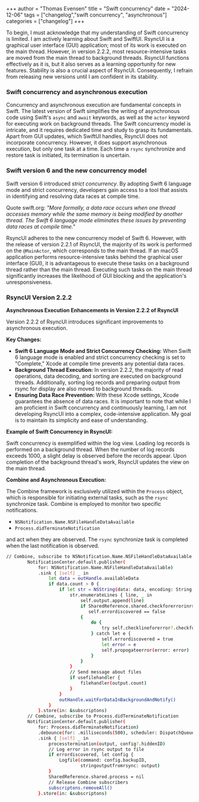 +++
author = "Thomas Evensen"
title = "Swift concurrency"
date = "2024-12-06"
tags = ["changelog","swift concurrency", "asynchronous"]
categories = ["changelog"]
+++

To begin, I must acknowledge that my understanding of Swift concurrency is limited. I am actively learning about Swift and SwiftUI. RsyncUI is a graphical
user interface (GUI) application; most of its work is executed on the main thread. However, in version 2.2.2, most resource-intensive tasks are moved from
the main thread to background threads. RsyncUI functions effectively as it is, but it also serves as a learning opportunity for new features.
Stability is also a crucial aspect of RsyncUI. Consequently, I refrain from releasing new versions until I am confident in its stability.

### Swift concurrency and asynchronous execution

Concurrency and asynchronous execution are fundamental concepts in Swift. The latest version of Swift simplifies the writing of asynchronous code
using Swift's `async` and `await` keywords, as well as the `actor` keyword for executing work on background threads. The Swift concurrency model is
intricate, and it requires dedicated time and study to grasp its fundamentals. Apart from GUI updates, which SwiftUI handles, RsyncUI does not
incorporate concurrency. However, it does support asynchronous execution, but only one task at a time. Each time a `rsync` synchronize and restore task is
initiated, its termination is uncertain.

### Swift version 6 and the new concurrency model

Swift version 6 introduced *strict concurrency*. By adopting Swift 6 language mode and strict concurrency, developers gain access to a tool that assists
in identifying and resolving data races at compile time.

Quote swift.org: *"More formally, a data race occurs when one thread accesses memory while the same memory is being modified by another thread.
The Swift 6 language mode eliminates these issues by preventing data races at compile time."*

RsyncUI adheres to the new concurrency model of Swift 6. However, with the release of version 2.2.1 of RsyncUI, the majority of its work is performed on
the `@MainActor`, which corresponds to the main thread. If an macOS application performs resource-intensive tasks behind the graphical user interface (GUI),
it is advantageous to execute these tasks on a background thread rather than the main thread. Executing such tasks on the main thread significantly
increases the likelihood of GUI blocking and the application's unresponsiveness.

### RsyncUI Version 2.2.2

**Asynchronous Execution Enhancements in Version 2.2.2 of RsyncUI**

Version 2.2.2 of RsyncUI introduces significant improvements to asynchronous execution.

**Key Changes:**

- **Swift 6 Language Mode and Strict Concurrency Checking:** When Swift 6 language mode is enabled and strict concurrency checking is set to "Complete," Xcode at compile time prevents any potential data races.
- **Background Thread Execution:** In version 2.2.2, the majority of read operations, data decoding, and sorting are executed on background threads. Additionally, sorting log records and preparing output from rsync for display are also moved to background threads.
- **Ensuring Data Race Prevention:** With these Xcode settings, Xcode guarantees the absence of data races. It is important to note that while I am proficient in Swift concurrency and continuously learning, I am not developing RsyncUI into a complex, code-intensive application. My goal is to maintain its simplicity and ease of understanding.

**Example of Swift Concurrency in RsyncUI:**

Swift concurrency is exemplified within the log view. Loading log records is performed on a background thread. When the number of log records exceeds 1000, a slight delay is observed before the records appear. Upon completion of the background thread's work, RsyncUI updates the view on the main thread.

**Combine and Asynchronous Execution:**

The Combine framework is exclusively utilized within the `Process` object, which is responsible for initiating external tasks, such as the `rsync` synchronize task. Combine is employed to monitor two specific notifications.

- `NSNotification.Name.NSFileHandleDataAvailable`
- `Process.didTerminateNotification`

and act when they are observed. The `rsync` synchronize task is completed when the
last notification is observed.

```bash
// Combine, subscribe to NSNotification.Name.NSFileHandleDataAvailable
        NotificationCenter.default.publisher(
            for: NSNotification.Name.NSFileHandleDataAvailable)
            .sink { [self] _ in
                let data = outHandle.availableData
                if data.count > 0 {
                    if let str = NSString(data: data, encoding: String.Encoding.utf8.rawValue) {
                        str.enumerateLines { line, _ in
                            self.output.append(line)
                            if SharedReference.shared.checkforerrorinrsyncoutput,
                               self.errordiscovered == false
                            {
                                do {
                                    try self.checklineforerror?.checkforrsyncerror(line)
                                } catch let e {
                                    self.errordiscovered = true
                                    let error = e
                                    self.propogateerror(error: error)
                                }
                            }
                        }
                        // Send message about files
                        if usefilehandler {
                            filehandler(output.count)
                        }
                    }
                    outHandle.waitForDataInBackgroundAndNotify()
                }
            }.store(in: &subscriptons)
        // Combine, subscribe to Process.didTerminateNotification
        NotificationCenter.default.publisher(
            for: Process.didTerminateNotification)
            .debounce(for: .milliseconds(500), scheduler: DispatchQueue.main)
            .sink { [self] _ in
                processtermination(output, config?.hiddenID)
                // Log error in rsync output to file
                if errordiscovered, let config {
                    Logfile(command: config.backupID,
                            stringoutputfromrsync: output)
                }
                SharedReference.shared.process = nil
                // Release Combine subscribers
                subscriptons.removeAll()
            }.store(in: &subscriptons)
```
